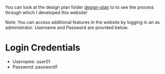 You can look at the design plan folder [design-plan](design-plan) to to see the process through which I developed this website!

Note: You can access additional features in the website by logging in an as administrator. Username and Password are provided below.

# Login Credentials

* Username: user01
* Password: password1
